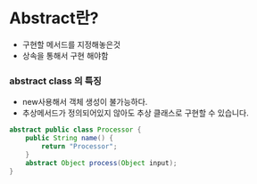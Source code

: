 # Abstract란?

* 구현할 메서드를 지정해놓은것
* 상속을 통해서 구현 해야함



### abstract class 의 특징

* new사용해서 객체 생성이 불가능하다.
* 추상메서드가 정의되어있지 않아도 추상 클래스로 구현할 수 있습니다.

```java
abstract public class Processor {
	public String name() {
		return "Processor";	
	}
	abstract Object process(Object input);
}
```

